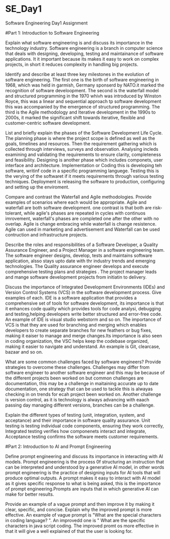 # SE_Day1
Software Engineering Day1 Assignment

#Part 1: Introduction to Software Engineering

Explain what software engineering is and discuss its importance in the technology industry.
Software engineering is a branch in computer science that deals with designing, developing, testing and maintainance of software applications. It it important because its makes it easy to work on complex projects, in short it reduces complexity in handling big projects.


Identify and describe at least three key milestones in the evolution of software engineering.
The first one is the birth of software engineering in 1968, which was held in garmish, Germany sponserd by NATO.it marked the recognition of software develoopment. The second is the waterfall model and structured programming in the 1970 whivh was introduced by Winston Royce, this was a linear and sequential approach tp software development this was accompanied by the emergence of structured programming. The third is the Agile methodology and Iterative development in the 1990s to 2000s, it marked the significant shift towards iterative, flexible and customer-centric software development.


List and briefly explain the phases of the Software Development Life Cycle.
The planning phase is where the project scope is defined as well as the goals, timelines and resources.
Then the requirement gathering which is collected through interviews, surveys and observation.
Analysing incleds examining and validating the requirements to ensure clarity, completeness and feasibility.
Designing is another phase which includes componets, user interface and architecture.
Implementation or Coding this is developing teh software, writinf code in a specific programming languege.
Testing this is the verying of the softwaret if it meets requirements through various testing techniques.
Deployment  is releasing the software to production, configuring and setting up the enviroment.


Compare and contrast the Waterfall and Agile methodologies. Provide examples of scenarios where each would be appropriate.
Agile and waterfall are both software development. one contrast is that both are risk-tolerant, while agile's phases are repeated in cycles with continuos imrovement, waterfall's phases are completed one after the other with no overlap. Agile is change embracing while waterfall is change resistence. Agile can used in marketing and advertisement and Waterfall can be used contruction and infrastructure projects.


Describe the roles and responsibilities of a Software Developer, a Quality Assurance Engineer, and a Project Manager in a software engineering team.
The software engineer designs, develop, tests and maintains software application, alsso stays upto date with thr industry trends and emerging technologies.
The Quality assurance engineer develops and execute comprehensive testing plans and strategies .
 The project manager leads and mange software development projects from initiatin to delivery.



Discuss the importance of Integrated Development Environments (IDEs) and Version Control Systems (VCS) in the software development process. Give examples of each.
IDE is a software application that provides a comprehensive set of tools for software development, its importance is that it enhances code quality which provides tools for code analysi, debugging and testing,helping developers write better structured and error-free code. An example of IDE is visual studio webstorm and so on.
The importance of VCS is that they are used for branching and merging which enables developers to create separate branches for new feathers or bug fixes, making it eaiser to manage and merge changes.Its importance is also seen in coding organization, the VSC helps keep the codebase organized, making it easier to navigate and understand. An example is Git, clearcase, bazaar and so on.


What are some common challenges faced by software engineers? Provide strategies to overcome these challenges.
Challenges may differ from software engineer to another software engineer and this may be because of the different projects been worked on but common challenges are documentation, this may be a challenge in maitaining accurate up to date documentation, one strategy that can be used to tackle this is alwayas checking in on trends for ecah project been worked on. Another challenge is version control, as it is technology is always advancing with eaach passing day managing different versions, branches can be a challenge. 


Explain the different types of testing (unit, integration, system, and acceptance) and their importance in software quality assurance.
Unit testing is testing individual code components, ensuring they work correctly, Integrated testing verifies how componenets interact and integrate, Acceptance testing confirms the software meets customer requirements.


#Part 2: Introduction to AI and Prompt Engineering


Define prompt engineering and discuss its importance in interacting with AI models.
Prompt engineering is the process 0f structuring an instruction that can be interpreted and understood by a generative AI model, in other words prompt engineering is the practice of designing inputs for AI tools that will produce optimal outputs. A prompt makes it easy to interact with AI model as it gives specific response to what is being asked, this is the importance of prompt engineering.Prompts are inputs that in which generative AI can make for better results.


Provide an example of a vague prompt and then improve it by making it clear, specific, and concise. Explain why the improved prompt is more effective.
An example of vague prompt is "What are the special characters in coding language? ". An improvedd one is " What are the specific characters in java script coding. The improved promt os more effective in that it will give a well explained of that the user is looking for.
